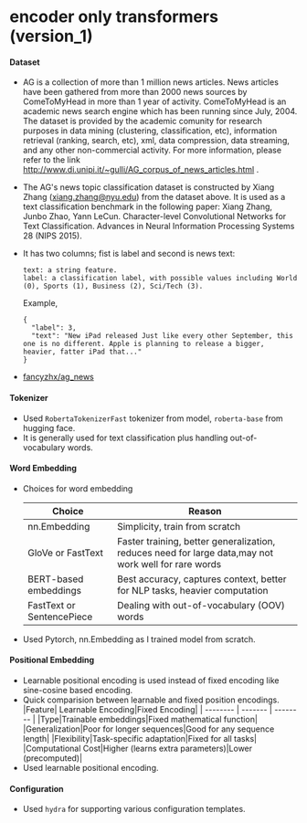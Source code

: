 # encoder only transformers (version_1)

#### Dataset
- AG is a collection of more than 1 million news articles. News articles have been gathered from more than 2000 news sources by ComeToMyHead in more than 1 year of activity. ComeToMyHead is an academic news search engine which has been running since July, 2004. The dataset is provided by the academic comunity for research purposes in data mining (clustering, classification, etc), information retrieval (ranking, search, etc), xml, data compression, data streaming, and any other non-commercial activity. For more information, please refer to the link http://www.di.unipi.it/~gulli/AG_corpus_of_news_articles.html .

- The AG's news topic classification dataset is constructed by Xiang Zhang (xiang.zhang@nyu.edu) from the dataset above. It is used as a text classification benchmark in the following paper: Xiang Zhang, Junbo Zhao, Yann LeCun. Character-level Convolutional Networks for Text Classification. Advances in Neural Information Processing Systems 28 (NIPS 2015).
- It has two columns; fist is label and second is news text:
    ```
    text: a string feature.
    label: a classification label, with possible values including World (0), Sports (1), Business (2), Sci/Tech (3).

    ```
  Example,  
  ``` 
  {
    "label": 3,
    "text": "New iPad released Just like every other September, this one is no different. Apple is planning to release a bigger, heavier, fatter iPad that..."
  }
  ```  
- [fancyzhx/ag_news](https://huggingface.co/datasets/fancyzhx/ag_news)

#### Tokenizer
- Used ```RobertaTokenizerFast``` tokenizer from model, ```roberta-base``` from hugging face.
- It is generally used for text classification plus handling out-of-vocabulary words. 

#### Word Embedding 
- Choices for word embedding

    |Choice|Reason|
    | -------- | -------- |
    |nn.Embedding|Simplicity, train from scratch|
    |GloVe or FastText|Faster training, better generalization, reduces need for large data,may not work well for rare words|
    |BERT-based embeddings|Best accuracy, captures context, better for NLP tasks, heavier computation|
    |FastText or SentencePiece|Dealing with out-of-vocabulary (OOV) words|
- Used Pytorch, nn.Embedding as I trained model from scratch. 

#### Positional Embedding
- Learnable positional encoding is used instead of fixed encoding like sine-cosine based encoding.
- Quick comparision between learnable and fixed position encodings.
    |Feature| Learnable Encoding|Fixed Encoding|
    | -------- | ------- | -------- |
    |Type|Trainable embeddings|Fixed mathematical function|
    |Generalization|Poor for longer sequences|Good for any sequence length|
    |Flexibility|Task-specific adaptation|Fixed for all tasks|
    |Computational Cost|Higher (learns extra parameters)|Lower (precomputed)|
- Used learnable positional encoding.

#### Configuration
- Used ```hydra``` for supporting various configuration templates.